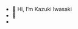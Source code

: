 - 👋 Hi, I’m Kazuki Iwasaki
- 🌱 
-

<!---
Kazuki0626/Kazuki0626 is a ✨ special ✨ repository because its `README.md` (this file) appears on your GitHub profile.
You can click the Preview link to take a look at your changes.
--->
